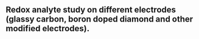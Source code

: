 ## Redox analyte study on different electrodes (glassy carbon, boron doped diamond and other modified electrodes).

